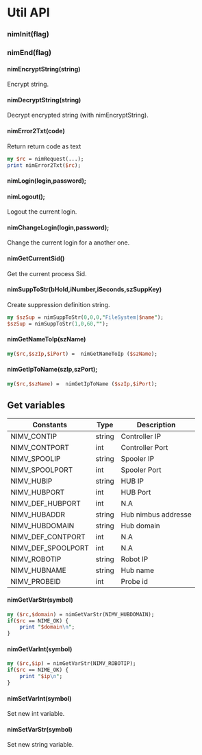 # Util API

### nimInit(flag)

### nimEnd(flag)

#### nimEncryptString(string)

Encrypt string.

#### nimDecryptString(string)

Decrypt encrypted string (with nimEncryptString).

#### nimError2Txt(code)

Return return code as text 

```perl
my $rc = nimRequest(...);
print nimError2Txt($rc);
```

#### nimLogin(login,password);

#### nimLogout();

Logout the current login.

#### nimChangeLogin(login,password);

Change the current login for a another one.

#### nimGetCurrentSid()

Get the current process Sid.

#### nimSuppToStr(bHold,iNumber,iSeconds,szSuppKey)

Create suppression definition string.

```perl
my $szSup = nimSuppToStr(0,0,0,"FileSystem|$name");
$szSup = nimSuppToStr(1,0,60,"");
```

#### nimGetNameToIp(szName)

```perl
my($rc,$szIp,$iPort) =  nimGetNameToIp ($szName);
```

#### nimGetIpToName(szIp,szPort);

```perl
my($rc,$szName) =  nimGetIpToName ($szIp,$iPort);
```

## Get variables

| Constants | Type | Description |
| --- | --- | --- |
| NIMV_CONTIP | string | Controller IP |
| NIMV_CONTPORT | int | Controller Port |
| NIMV_SPOOLIP | string | Spooler IP |
| NIMV_SPOOLPORT | int | Spooler Port |
| NIMV_HUBIP | string | HUB IP |
| NIMV_HUBPORT | int | HUB Port | 
| NIMV_DEF_HUBPORT | int | N.A |
| NIMV_HUBADDR | string | Hub nimbus addresse | 
| NIMV_HUBDOMAIN | string | Hub domain |
| NIMV_DEF_CONTPORT | int | N.A |
| NIMV_DEF_SPOOLPORT | int | N.A |
| NIMV_ROBOTIP | string | Robot IP |
| NIMV_HUBNAME | string | Hub name |
| NIMV_PROBEID | int | Probe id | 

#### nimGetVarStr(symbol) 

```perl
my ($rc,$domain) = nimGetVarStr(NIMV_HUBDOMAIN);
if($rc == NIME_OK) {
    print "$domain\n";
}
```

#### nimGetVarInt(symbol)

```perl
my ($rc,$ip) = nimGetVarStr(NIMV_ROBOTIP);
if($rc == NIME_OK) {
    print "$ip\n";
}
```

#### nimSetVarInt(symbol) 

Set new int variable.

#### nimSetVarStr(symbol) 

Set new string variable.
